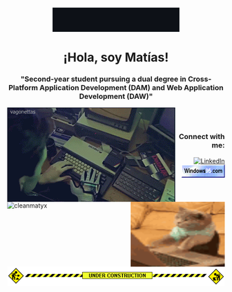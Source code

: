 <!-- Saludo inicial -->
<p align="center">
  <img src="images/saludo_github.gif" alt="Saludo GitHub">
</p>

<!-- Descripción breve -->
<h1 align="center">¡Hola, soy Matías!</h1>
<h3 align="center">
  "Second-year student pursuing a dual degree in Cross-Platform Application Development (DAM) and Web Application Development (DAW)"
</h3>

<!-- Imágenes ilustrativas con layout original -->
<div align="center">
  <img align="left" src="images/hackerman.gif" alt="Lo que creen que hago">
  <img align="right" src="images/cat-typing.gif" alt="Lo que realmente hago" width="218" height="150">
  <br><br>
</div>

<!-- Estadísticas de GitHub (lenguajes más usados) -->
<img align="left" src="https://github-readme-stats.vercel.app/api/top-langs?username=cleanmatyx&show_icons=true&theme=synthwave&locale=en&layout=compact" alt="cleanmatyx">

<!-- Sección de Conexión -->
<h3 align="right">Connect with me:</h3>
<p align="right">
  <a href="https://www.linkedin.com/in/mat%c3%adas-e-borra-quiroz-6841831a7/" target="_blank">
    <img align="center" src="https://raw.githubusercontent.com/rahuldkjain/github-profile-readme-generator/master/src/images/icons/Social/linked-in-alt.svg" alt="LinkedIn" height="30" width="40">
  </a>
  <a href="https://es.wikipedia.org/wiki/Windows_95" target="_blank">
    <img align="center" src="images/badge5.gif" alt="Badge Windows 95" height="30" width="100">
  </a>
</p>

<!-- Espacio y sección final -->
<br><br><br>
<p align="center">
  <img align="center" src="images/under-construction.gif" alt="Under Construction">
</p>
